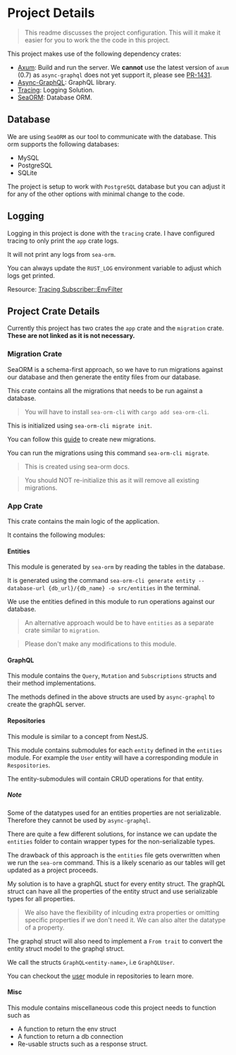 # Project Details
> This readme discusses the project configuration. This will it make it easier for you to work the the code in this project.

This project makes use of the following dependency crates:
- [Axum](https://docs.rs/axum/latest/axum/): Build and run the server. We **cannot** use the latest version of `axum` (0.7) as `async-graphql` does not yet support it, please see [PR-1431](https://github.com/async-graphql/async-graphql/pull/1431).
- [Async-GraphQL](https://async-graphql.github.io/async-graphql/en/introduction.html): GraphQL library.
- [Tracing](https://crates.io/crates/tracing): Logging Solution.
- [SeaORM](https://www.sea-ql.org/SeaORM/docs/index/): Database ORM.

## Database

We are using `SeaORM` as our tool to communicate with the database. This orm supports the following databases:
- MySQL
- PostgreSQL
- SQLite

The project is setup to work with `PostgreSQL` database but you can adjust it for any of the other options with minimal change to the code.

## Logging

Logging in this project is done with the `tracing` crate. I have configured tracing to only print the `app` crate logs.

It will not print any logs from `sea-orm`.

You can always update the `RUST_LOG` environment variable to adjust which logs get printed.

Resource: [Tracing Subscriber::EnvFilter](https://docs.rs/tracing-subscriber/latest/tracing_subscriber/filter/struct.EnvFilter.html)


## Project Crate Details
Currently this project has two crates the `app` crate and the `migration` crate. **These are not linked as it is not necessary.**

### Migration Crate
SeaORM is a schema-first approach, so we have to run migrations against our database and then generate the entity files from our database.

This crate contains all the migrations that needs to be run against a database.

> You will have to install `sea-orm-cli` with `cargo add sea-orm-cli`.

This is initialized using `sea-orm-cli migrate init`.

You can follow this [guide](https://www.sea-ql.org/sea-orm-tutorial/ch01-02-migration-cli.html#define-the-migrations) to create new migrations.

You can run the migrations using this command `sea-orm-cli migrate`.

> This is created using sea-orm docs.

> You should NOT re-initialize this as it will remove all existing migrations.

### App Crate

This crate contains the main logic of the application.

It contains the following modules:

#### Entities
This module is generated by `sea-orm` by reading the tables in the database.

It is generated using the command `sea-orm-cli generate entity --database-url {db_url}/{db_name} -o src/entities` in the terminal.

We use the entities defined in this module to run operations against our database.

> An alternative approach would be to have `entities` as a separate crate similar to `migration`.

> Please don't make any modifications to this module.

#### GraphQL
This module contains the `Query`, `Mutation` and `Subscriptions` structs and their method implementations.

The methods defined in the above structs are used by `async-graphql` to create the graphQL server.

#### Repositories
This module is similar to a concept from NestJS.

This module contains submodules for each `entity` defined in the `entities` module. For example the `User` entity will have a corresponding module in `Respositories`.

The entity-submodules will contain CRUD operations for that entity.

##### Note

Some of the datatypes used for an entities properties are not serializable. Therefore they cannot be used by `async-graphql`.

There are quite a few different solutions, for instance we can update the `entities` folder to contain wrapper types for the non-serializable types.

The drawback of this approach is the `entities` file gets overwritten when we run the `sea-orm` command. This is a likely scenario as our tables will get updated as a project proceeds.

My solution is to have a graphQL stuct for every entity struct. The graphQL struct can have all the properties of the entity struct and use serializable types for all properties.

> We also have the flexibility of inlcuding extra properties or omitting specific properties if we don't need it. We can also alter the datatype of a property.

The graphql struct will also need to implement a `From trait` to convert the entity struct model to the graphql struct.

We call the structs `GraphQL<entity-name>`, i.e `GraphQLUser`.

You can checkout the [user](/src/repositories/user/mod.rs) module in repositories to learn more.

#### Misc
This module contains miscellaneous code this project needs to function such as

- A function to return the env struct
- A function to return a db connection
- Re-usable structs such as a response struct.
